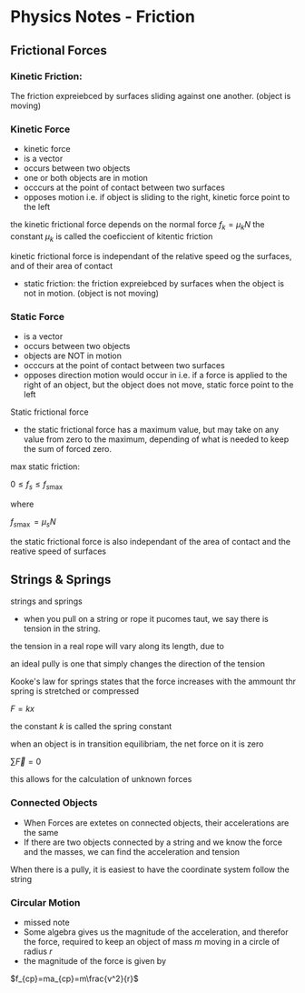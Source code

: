 # Physics Notes - Friction


## Frictional Forces



### Kinetic Friction: 
The friction expreiebced by surfaces sliding against one another. (object is moving) 


### Kinetic Force

- kinetic force
- is a vector 
- occurs between two objects
- one or both objects are in motion
- occcurs at the point of contact between two surfaces
- opposes motion i.e. if object is sliding to the right, kinetic force point to the left

the kinetic frictional force depends on the normal force 
$f_k=\mu_k N$
the constant $\mu_k$ is called the coeficcient of kitentic friction 


kinetic frictional force is independant of the relative speed og the surfaces, and of their area of contact


- static friction: the friction expreiebced by surfaces when the object is not in motion. (object is not moving)

### Static Force
- is a vector 
- occurs between two objects
- objects are NOT in motion
- occcurs at the point of contact between two surfaces
- opposes direction motion would occur in i.e. if a force is applied to the right of an object, but the object does not move, static force point to the left


Static frictional force
- the static frictional force has a maximum value, but may take on any value from zero to the maximum, depending of what is needed to keep the sum of forced zero. 

max static friction: 

$0 \leq f_s \leq f_{s\max}$

where

$f_{s\max} = \mu_s N$

the static frictional force is also independant of the area of contact and the reative speed of surfaces


## Strings & Springs

strings and springs 
- when you pull on a string or rope it pucomes taut, we say there is tension in the string. 


the tension in a real rope will vary along its length, due to 

an ideal pully is one that simply changes the direction of the tension

Kooke's law for springs states that the force increases with the ammount thr spring is stretched or compressed

$F=kx$

the constant $k$ is called the spring constant



when an object is in transition equilibriam, the net force on it is zero

$\sum \vec{F} = 0$

this allows for the calculation of unknown forces

### Connected Objects
- When Forces are extetes on connected objects, their accelerations are the same
- If there are two objects connected by a string and we know the force and the masses, we can find the acceleration and tension

When there is a pully, it is easiest to have the coordinate system follow the string

### Circular Motion 
- missed note
- Some algebra gives us the magnitude of the acceleration, and therefor the force, required to keep an object of mass $m$ moving in a circle of radius $r$
- the magnitude of the force is given by 

$f_{cp}=ma_{cp}=m\frac{v^2}{r}$
